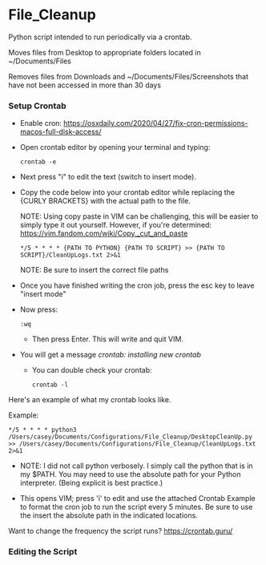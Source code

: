 # File_Cleanup

Python script intended to run periodically via a crontab.

Moves files from Desktop to appropriate folders located in ~/Documents/Files

Removes files from Downloads and ~/Documents/Files/Screenshots that have not been accessed in more than 30 days

### Setup Crontab

* Enable cron: https://osxdaily.com/2020/04/27/fix-cron-permissions-macos-full-disk-access/

* Open crontab editor by opening your terminal and typing:

  ```
  crontab -e
  ```

* Next press "i" to edit the text (switch to insert mode).

* Copy the code below into your crontab editor while replacing the {CURLY BRACKETS} with the actual path to the file.

  NOTE: Using copy paste in VIM can be challenging, this will be easier to simply type it out yourself. However, if you're determined: https://vim.fandom.com/wiki/Copy,_cut_and_paste

  ~~~
  */5 * * * * {PATH TO PYTHON} {PATH TO SCRIPT} >> {PATH TO SCRIPT}/CleanUpLogs.txt 2>&1
  ~~~

  NOTE: Be sure to insert the correct file paths

* Once you have finished writing the cron job, press the esc key to leave "insert mode"

* Now press:

  ```
  :wq
  ```
  * Then press Enter. This will write and quit VIM.

* You will get a message _crontab: installing new crontab_
  * You can double check your crontab:
    ```
    crontab -l
    ```

Here's an example of what my crontab looks like.

Example:

~~~
*/5 * * * * python3 /Users/casey/Documents/Configurations/File_Cleanup/DesktopCleanUp.py >> /Users/casey/Documents/Configurations/File_Cleanup/CleanUpLogs.txt 2>&1
~~~

  * NOTE: I did not call python verbosely. I simply call the python that is in my $PATH. You may need to use the absolute path for your Python interpreter. (Being explicit is best practice.)

* This opens VIM; press 'i' to edit and use the attached Crontab Example to format the cron job to run the script every 5 minutes. Be sure to use the insert the absolute path in the indicated locations.

Want to change the frequency the script runs? https://crontab.guru/


### Editing the Script
